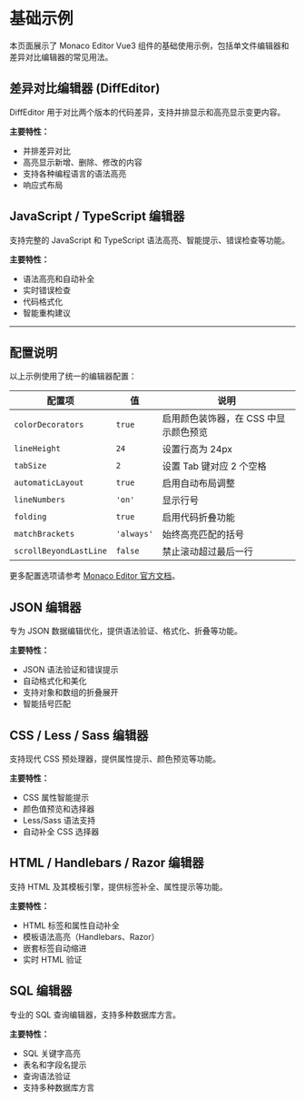 # 基础示例

本页面展示了 Monaco Editor Vue3 组件的基础使用示例，包括单文件编辑器和差异对比编辑器的常见用法。

## 差异对比编辑器 (DiffEditor)

DiffEditor 用于对比两个版本的代码差异，支持并排显示和高亮显示变更内容。

**主要特性：**
- 并排差异对比
- 高亮显示新增、删除、修改的内容
- 支持各种编程语言的语法高亮
- 响应式布局

<DiffEditor
theme="vs"
:options="options"
language="javascript"
:height="600"
v-model:value="diff"
:original="'world'"
/>

## JavaScript / TypeScript 编辑器

支持完整的 JavaScript 和 TypeScript 语法高亮、智能提示、错误检查等功能。

**主要特性：**
- 语法高亮和自动补全
- 实时错误检查
- 代码格式化
- 智能重构建议

<CodeEditor
theme="vs"
:options="options"
language="javascript"
:height="600"
v-model:value="tsString"
/>

<script setup lang="ts">
import { ref } from 'vue'
import { tsString, jsonString, cssString, htmlString, sqlString } from './constant'

// 响应式数据
const diff = ref('hello')

// 编辑器配置选项
const options = {
  // 启用颜色装饰器
  colorDecorators: true,
  // 设置行高
  lineHeight: 24,
  // 设置 Tab 键的空格数
  tabSize: 2,
  // 启用自动缩进
  automaticLayout: true,
  // 显示行号
  lineNumbers: 'on' as const,
  // 启用代码折叠
  folding: true,
  // 启用括号匹配
  matchBrackets: 'always' as const,
  // 启用滚动条
  scrollBeyondLastLine: false,
}
</script>

---

## 配置说明

以上示例使用了统一的编辑器配置：

| 配置项 | 值 | 说明 |
|--------|-----|------|
| `colorDecorators` | `true` | 启用颜色装饰器，在 CSS 中显示颜色预览 |
| `lineHeight` | `24` | 设置行高为 24px |
| `tabSize` | `2` | 设置 Tab 键对应 2 个空格 |
| `automaticLayout` | `true` | 启用自动布局调整 |
| `lineNumbers` | `'on'` | 显示行号 |
| `folding` | `true` | 启用代码折叠功能 |
| `matchBrackets` | `'always'` | 始终高亮匹配的括号 |
| `scrollBeyondLastLine` | `false` | 禁止滚动超过最后一行 |

更多配置选项请参考 [Monaco Editor 官方文档](https://microsoft.github.io/monaco-editor/docs.html)。

## JSON 编辑器

专为 JSON 数据编辑优化，提供语法验证、格式化、折叠等功能。

**主要特性：**
- JSON 语法验证和错误提示
- 自动格式化和美化
- 支持对象和数组的折叠展开
- 智能括号匹配

<CodeEditor
theme="vs"
:options="options"
language="json"
:height="600"
v-model:value="jsonString"
/>

## CSS / Less / Sass 编辑器

支持现代 CSS 预处理器，提供属性提示、颜色预览等功能。

**主要特性：**
- CSS 属性智能提示
- 颜色值预览和选择器
- Less/Sass 语法支持
- 自动补全 CSS 选择器

<CodeEditor
theme="vs"
:options="options"
language="css"
:height="600"
v-model:value="cssString"
/>

## HTML / Handlebars / Razor 编辑器

支持 HTML 及其模板引擎，提供标签补全、属性提示等功能。

**主要特性：**
- HTML 标签和属性自动补全
- 模板语法高亮（Handlebars、Razor）
- 嵌套标签自动缩进
- 实时 HTML 验证

<CodeEditor
theme="vs"
:options="options"
language="html"
:height="600"
v-model:value="htmlString"
/>

## SQL 编辑器

专业的 SQL 查询编辑器，支持多种数据库方言。

**主要特性：**
- SQL 关键字高亮
- 表名和字段名提示
- 查询语法验证
- 支持多种数据库方言

<CodeEditor
theme="vs"
:options="options"
language="sql"
:height="600"
v-model:value="sqlString"
/>
